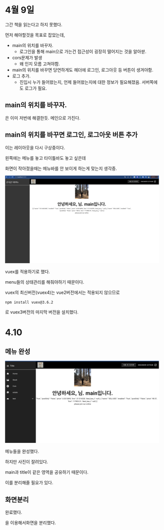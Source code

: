 # 4월 9일

그간 책을 읽는다고 하지 못했다.

먼저 해야할것을 목표로 잡았는데,

- main의 위치를 바꾸자.
  - 로그인을 통해 main으로 가는건 접근성이 굉장히 떨어지는 것을 알아싿.
- cors문제가 발생
  - 왜 인지 모름 고쳐야함.
- main의 위치를 바꾸면 당연하게도 헤더에 로그인, 로그아웃 등 버튼이 생겨야함.
- 로그 추가.
  - 진입시 누가 들어왔는지, 언제 들어왔는지에 대한 정보가 필요해졌음. 서버쪽에도 로그가 필요.
## main의 위치를 바꾸자.

은 이미 저번에 해결한듯. 메인으로 가진다.

## main의 위치를 바꾸면 로그인, 로그아웃 버튼 추가

이는 레이아웃을 다시 구상중이다.

왼쪽에는 메뉴를 놓고 타이틀바도 놓고 싶은데

화면이 작아졌을때는 메뉴바를 안 보이게 하는게 맞는지 생각중.

![](img/4월9일레이아웃구상도.png)


vuex를 적용하기로 했다.

menu들의 상태관리를 해줘야하기 때문이다.

vuex의 최신버전(vuex4)는 vue2버전에서는 적용되지 않으므로 

```bash
npm install vuex@3.6.2
```

로 vuex3버전의 마지막 버전을 설치했다.

# 4.10 

## 메뉴 완성

![](img/4월10일_메뉴완성.png)

메뉴들을 완성했다.

하지만 사진이 잘려있다.

main과 title이 같은 영역을 공유하기 때문이다.

이를 분리해줄 필요가 있다.

## 화면분리

완료했다.

<v-main>을 이용해서화면을 분리했다.

